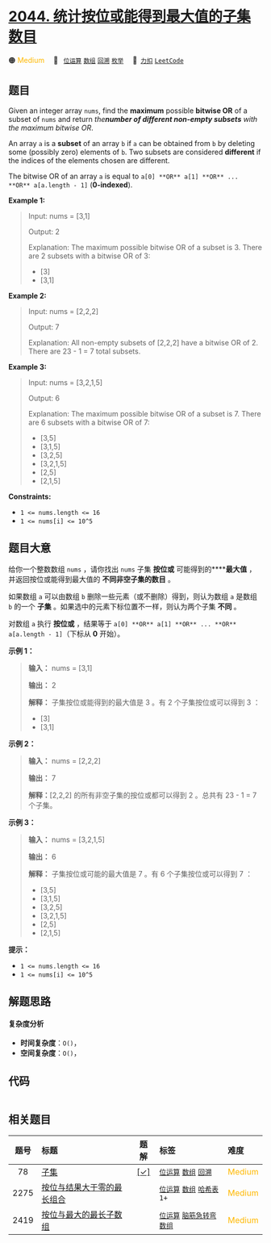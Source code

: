 # [2044. 统计按位或能得到最大值的子集数目](https://2xiao.github.io/leetcode-js/problem/2044.html)

🟠 <font color=#ffb800>Medium</font>&emsp; 🔖&ensp; [`位运算`](/tag/bit-manipulation.md) [`数组`](/tag/array.md) [`回溯`](/tag/backtracking.md) [`枚举`](/tag/enumeration.md)&emsp; 🔗&ensp;[`力扣`](https://leetcode.cn/problems/count-number-of-maximum-bitwise-or-subsets) [`LeetCode`](https://leetcode.com/problems/count-number-of-maximum-bitwise-or-subsets)

## 题目

Given an integer array `nums`, find the **maximum** possible **bitwise OR** of
a subset of `nums` and return _the**number of different non-empty subsets**
with the maximum bitwise OR_.

An array `a` is a **subset** of an array `b` if `a` can be obtained from `b`
by deleting some (possibly zero) elements of `b`. Two subsets are considered
**different** if the indices of the elements chosen are different.

The bitwise OR of an array `a` is equal to `a[0] **OR** a[1] **OR** ... **OR**
a[a.length - 1]` (**0-indexed**).



**Example 1:**

> Input: nums = [3,1]
> 
> Output: 2
> 
> Explanation: The maximum possible bitwise OR of a subset is 3. There are 2 subsets with a bitwise OR of 3:
> - [3]
> - [3,1]

**Example 2:**

> Input: nums = [2,2,2]
> 
> Output: 7
> 
> Explanation: All non-empty subsets of [2,2,2] have a bitwise OR of 2. There are 23 - 1 = 7 total subsets.

**Example 3:**

> Input: nums = [3,2,1,5]
> 
> Output: 6
> 
> Explanation: The maximum possible bitwise OR of a subset is 7. There are 6 subsets with a bitwise OR of 7:
> - [3,5]
> - [3,1,5]
> - [3,2,5]
> - [3,2,1,5]
> - [2,5]
> - [2,1,5]



**Constraints:**

  * `1 <= nums.length <= 16`
  * `1 <= nums[i] <= 10^5`


## 题目大意

给你一个整数数组 `nums` ，请你找出 `nums` 子集 **按位或** 可能得到的******最大值** ，并返回按位或能得到最大值的
**不同非空子集的数目** 。

如果数组 `a` 可以由数组 `b` 删除一些元素（或不删除）得到，则认为数组 `a` 是数组 `b` 的一个 **子集**
。如果选中的元素下标位置不一样，则认为两个子集 **不同** 。

对数组 `a` 执行 **按位或**  ，结果等于 `a[0] **OR** a[1] **OR** ... **OR** a[a.length -
1]`（下标从 **0** 开始）。



**示例 1：**

> 
> 
> 
> 
> 
> **输入：** nums = [3,1]
> 
> **输出：** 2
> 
> **解释：** 子集按位或能得到的最大值是 3 。有 2 个子集按位或可以得到 3 ：
> - [3]
> - [3,1]
> 
> 

**示例 2：**

> 
> 
> 
> 
> 
> **输入：** nums = [2,2,2]
> 
> **输出：** 7
> 
> **解释：**[2,2,2] 的所有非空子集的按位或都可以得到 2 。总共有 23 - 1 = 7 个子集。
> 
> 

**示例 3：**

> 
> 
> 
> 
> 
> **输入：** nums = [3,2,1,5]
> 
> **输出：** 6
> 
> **解释：** 子集按位或可能的最大值是 7 。有 6 个子集按位或可以得到 7 ：
> - [3,5]
> - [3,1,5]
> - [3,2,5]
> - [3,2,1,5]
> - [2,5]
> - [2,1,5]



**提示：**

  * `1 <= nums.length <= 16`
  * `1 <= nums[i] <= 10^5`


## 解题思路

#### 复杂度分析

- **时间复杂度**：`O()`，
- **空间复杂度**：`O()`，

## 代码

```javascript

```

## 相关题目

<!-- prettier-ignore -->
| 题号 | 标题 | 题解 | 标签 | 难度 |
| :------: | :------ | :------: | :------ | :------ |
| 78 | [子集](https://leetcode.com/problems/subsets) | [[✓]](/problem/0078.md) |  [`位运算`](/tag/bit-manipulation.md) [`数组`](/tag/array.md) [`回溯`](/tag/backtracking.md) | <font color=#ffb800>Medium</font> |
| 2275 | [按位与结果大于零的最长组合](https://leetcode.com/problems/largest-combination-with-bitwise-and-greater-than-zero) |  |  [`位运算`](/tag/bit-manipulation.md) [`数组`](/tag/array.md) [`哈希表`](/tag/hash-table.md) `1+` | <font color=#ffb800>Medium</font> |
| 2419 | [按位与最大的最长子数组](https://leetcode.com/problems/longest-subarray-with-maximum-bitwise-and) |  |  [`位运算`](/tag/bit-manipulation.md) [`脑筋急转弯`](/tag/brainteaser.md) [`数组`](/tag/array.md) | <font color=#ffb800>Medium</font> |
